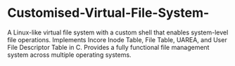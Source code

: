 # Customised-Virtual-File-System-
A Linux-like virtual file system with a custom shell that enables system-level file operations. Implements Incore Inode Table, File Table, UAREA, and User File Descriptor Table in C. Provides a fully functional file management system across multiple operating systems.

